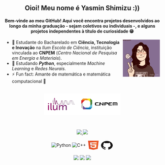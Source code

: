 <div>
  <h2 align="center">    Oioi! Meu nome é Yasmin Shimizu :))  </h2>
  <h4 align="center"> Bem-vinde ao meu GitHub! Aqui você encontra projetos desenvolvidos ao longo da minha graduação - sejam coletivos ou individuais -, e alguns projetos independentes à título de curiosidade 😁
  </a><br>
</div>


<img align="right" alt="gif picrew" width="120" src="./gif-picrew.gif">

- 🔭 Estudante do Bacharelado em **Ciência, Tecnologia e Inovação** na *Ilum Escola de Ciência*, instituição vinculada ao **CNPEM** (*Centro Nacional de Pesquisa em Energia e Materiais*).
- 🌱 Estudando ***Python***, especialmente *Machine Learning* e *Redes Neurais*.
- ⚡ Fun fact: Amante de matemática e matemática computacional 🤩

<div align="center" valign="top"><br>
<img align="center" alt="Ilum-CNPEM" width="250" src="./logo ilum cnpemm.png">
</div><br>

##

<div align="center">
  <a href="https://github.com/yasminbshimizu/C011-M01-LAP/">
    <img height="150em" src="https://github-readme-stats.vercel.app/api?username=yasminbshimizu&count_private=true&include_all_commits=true&show_icons=true&theme=material-palenight&hide_border=false&show_owner=true"/>
    <img height="150em" src="https://github-readme-stats.vercel.app/api/top-langs/?username=yasminbshimizu&theme=material-palenight&hide_border=false&&layout=compact"/> 
  </a>
</div>

<div align="center" valign="top"><br>
  
  <img align="center" alt="Python" height="30" width="40" src="https://cdn.jsdelivr.net/gh/devicons/devicon@latest/icons/python/python-original-wordmark.svg" />
  <img align="center" alt="C++" height="30" width="40" 
src="https://cdn.jsdelivr.net/gh/devicons/devicon@latest/icons/cplusplus/cplusplus-original.svg" />
  <img align="center" alt="HTML" height="30" width="40" src="https://raw.githubusercontent.com/devicons/devicon/master/icons/html5/html5-original.svg">
<!---  <img align="center" alt="git" height="30" width="40" src="https://raw.githubusercontent.com/devicons/devicon/master/icons/git/git-original.svg"> -->
  <img align="center" alt="github" height="30" width="40" src="https://raw.githubusercontent.com/devicons/devicon/master/icons/github/github-original.svg">
</div><br>

<div align="center">
  <a href="https://www.instagram.com/minbsz/" target="_blank"><img src="https://img.shields.io/badge/-Instagram-%23E4405F?style=for-the-badge&logo=instagram&logoColor=white" target="_blank"></a>
  <!-- <a href="https://www.facebook.com/pr.eduardoribeiro" target="_blank"><img src="https://img.shields.io/badge/Facebook-1877F2?style=for-the-badge&logo=facebook&logoColor=white" target="_blank"></a>  -->
  <a href="https://www.linkedin.com/in/yasmin-bshimz/" target="_blank"><img src="https://img.shields.io/badge/-LinkedIn-%230077B5?style=for-the-badge&logo=linkedin&logoColor=white" target="_blank"></a> 
  <!--- <a href="mailto:yasminbshimz@gmail.com"><img src="https://img.shields.io/badge/-Gmail-%23333?style=for-the-badge&logo=gmail&logoColor=white" target="_blank"></a> -->
  <a href="mailto:yasmin24023@ilum.cnpem.br">  <img src="https://img.shields.io/badge/-Email-%23E0B0FF?style=for-the-badge&logo=mail&logoColor=white" target="_blank">
</a>


</div>
